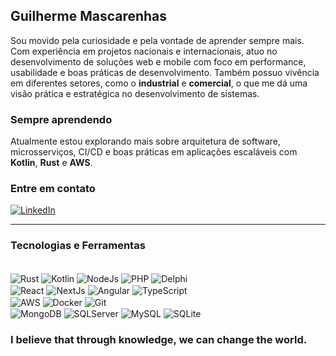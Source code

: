 ## Guilherme Mascarenhas

Sou movido pela curiosidade e pela vontade de aprender sempre mais.  
Com experiência em projetos nacionais e internacionais, atuo no desenvolvimento de soluções web e mobile com foco em performance, usabilidade e boas práticas de desenvolvimento.
Também possuo vivência em diferentes setores, como o **industrial** e **comercial**, o que me dá uma visão prática e estratégica no desenvolvimento de sistemas.

### Sempre aprendendo

Atualmente estou explorando mais sobre arquitetura de software, microsserviços, CI/CD e boas práticas em aplicações escaláveis com **Kotlin**, **Rust** e **AWS**.

### Entre em contato

[![LinkedIn](https://img.shields.io/badge/-LinkedIn-0A66C2?style=flat&logo=linkedin&logoColor=white)](https://www.linkedin.com/in/guilherme-smascarenhas)

---

### Tecnologias e Ferramentas

<div style="display: inline_block"><br/>
  
  <img align='center' alt='Rust' src='https://img.shields.io/badge/-Rust-000000?style=flat&logo=rust&logoColor=white'/>
  <img align='center' alt='Kotlin' src='https://img.shields.io/badge/-Kotlin-7F52FF?style=flat&logo=kotlin&logoColor=white'/>
  <img align='center' alt='NodeJs' src='https://img.shields.io/badge/-Node.js-339933?style=flat&logo=node.js&logoColor=white'/>
  <img align='center' alt='PHP' src='https://img.shields.io/badge/-PHP-777BB4?style=flat&logo=php&logoColor=white'/>
  <img align='center' alt='Delphi' src='https://img.shields.io/badge/-Delphi-B22222?style=flat'/>
  <br/>
  <img align='center' alt='React' src='https://img.shields.io/badge/-React-61DAFB?style=flat&logo=react&logoColor=white'/>
  <img align='center' alt='NextJs' src='https://img.shields.io/badge/-Next.js-000000?style=flat&logo=next.js'/>
  <img align='center' alt='Angular' src='https://img.shields.io/badge/-Angular-DD0031?style=flat&logo=angular&logoColor=white'/>
  <img align='center' alt='TypeScript' src='https://img.shields.io/badge/-TypeScript-3178C6?style=flat&logo=typescript&logoColor=white'/>
  <br/>
  <img align='center' alt='AWS' src='https://img.shields.io/badge/-AWS-232F3E?style=flat&logo=amazon-aws'/>
  <img align='center' alt='Docker' src='https://img.shields.io/badge/-Docker-2496ED?style=flat&logo=docker&logoColor=white'/>
  <img align='center' alt='Git' src='https://img.shields.io/badge/-Git-F05032?style=flat&logo=git&logoColor=white'/>
  <br/>
  <img align='center' alt='MongoDB' src='https://img.shields.io/badge/-MongoDB-47A248?style=flat&logo=mongodb&logoColor=white'/>
  <img align='center' alt='SQLServer' src='https://img.shields.io/badge/-SQL_Server-CC2927?style=flat&logo=microsoft-sql-server&logoColor=white'/>
  <img align='center' alt='MySQL' src='https://img.shields.io/badge/-MySQL-4479A1?style=flat&logo=mysql&logoColor=white'/>
  <img align='center' alt='SQLite' src='https://img.shields.io/badge/-SQLite-003B57?style=flat&logo=sqlite&logoColor=white'/>
  
</div>

### I believe that through knowledge, we can change the world.
